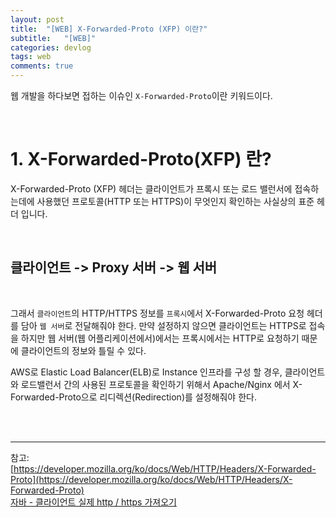```yaml
---
layout: post
title:  "[WEB] X-Forwarded-Proto (XFP) 이란?"
subtitle:   "[WEB]"
categories: devlog
tags: web
comments: true
---
```


웹 개발을 하다보면 접하는 이슈인 `X-Forwarded-Proto`이란 키워드이다.


<br>


# 1. X-Forwarded-Proto(XFP) 란?

X-Forwarded-Proto (XFP) 헤더는 클라이언트가 프록시 또는 로드 밸런서에 접속하는데에 사용했던 프로토콜(HTTP 또는 HTTPS)이 무엇인지 확인하는 사실상의 표준 헤더 입니다. 

<br>

## 클라이언트 -> Proxy 서버 -> 웹 서버

<br>

그래서 `클라이언트`의 HTTP/HTTPS 정보를 `프록시`에서 X-Forwarded-Proto 요청 헤더를 담아 `웹 서버`로 전달해줘야 한다. 만약 설정하지 않으면 클라이언트는 HTTPS로 접속을 하지만 웹 서버(웹 어플리케이션에서)에서는 프록시에서는 HTTP로 요청하기 때문에 클라이언트의 정보와 틀릴 수 있다.

AWS로 Elastic Load Balancer(ELB)로 Instance 인프라를 구성 할 경우, 클라이언트와 로드밸런서 간의 사용된 프로토콜을 확인하기 위해서 Apache/Nginx 에서  X-Forwarded-Proto으로 리디렉션(Redirection)를 설정해줘야 한다.



<br><br>

---
참고:  
[https://developer.mozilla.org/ko/docs/Web/HTTP/Headers/X-Forwarded-Proto](https://developer.mozilla.org/ko/docs/Web/HTTP/Headers/X-Forwarded-Proto)  
[자바 - 클라이언트 실제 http / https 가져오기](https://linked2ev.github.io/java/2019/07/21/JAVA-2.-java-get-http-htpps/)
